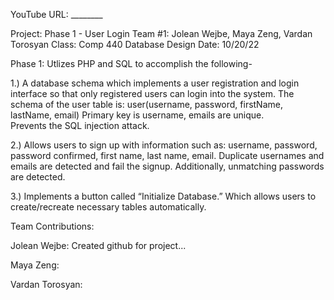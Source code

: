 YouTube URL: ________

Project: Phase 1 - User Login
Team #1: Jolean Wejbe, Maya Zeng, Vardan Torosyan
Class: Comp 440 Database Design
Date: 10/20/22 

Phase 1: Utlizes PHP and SQL to accomplish the following- 

1.) A database schema which implements a user registration and login interface so that only registered users can login into the system. 
The schema of the user table is: 
user(username, password, firstName, lastName, email)
Primary key is username, emails are unique.  
Prevents the SQL injection attack. 

2.) Allows users to sign up with information such as: username, password, password confirmed, first name, last  name, email. Duplicate usernames and emails are detected and fail the signup. 
Additionally, unmatching passwords are detected.

3.) Implements a button called “Initialize Database.” Which allows users to create/recreate necessary tables automatically. 


Team Contributions: 

Jolean Wejbe: Created github for project...  

Maya Zeng: 

Vardan Torosyan: 

